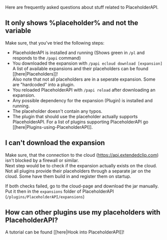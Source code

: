 Here are frequently asked questions about stuff related to PlaceholderAPI.

## It only shows %placeholder% and not the variable
Make sure, that you've tried the following steps:
- PlaceholderAPI is installed and running (Shows green in `/pl` and responds to the `/papi` command)
- You downloaded the expansion with `/papi ecloud download [expansion]`  
A list of available expansions and their placeholders can be found [[here|Placeholders]]!  
Also note that not all placeholders are in a seperate expansion. Some are "hardcoded" into a plugin.
- You reloaded PlaceholderAPI with `/papi reload` after downloading an expansion.
- Any possible dependency for the expansion (Plugin) is installed and running.
- The placeholder doesn't contain any typos.
- The plugin that should use the placeholder actually supports PlaceholderAPI.
For a list of plugins supporting PlaceholderAPI go [[here|Plugins-using-PlaceholderAPI]].

## I can't download the expansion
Make sure, that the connection to the cloud (https://api.extendedclip.com) isn't blocked by a firewall or similar.  
Next step would be to check if the expansion actually exists on the cloud. Not all plugins provide their placeholders through a separate jar on the cloud. Some have them build in and register them on startup.

If both checks failed, go to the cloud-page and download the jar manually. Put it then in the `expansions` folder of PlaceholderAPI (`/plugins/PlaceholderAPI/expansions`)

## How can other plugins use my placeholders with PlaceholderAPI?
A tutorial can be found [[here|Hook into PlaceholderAPI]]!